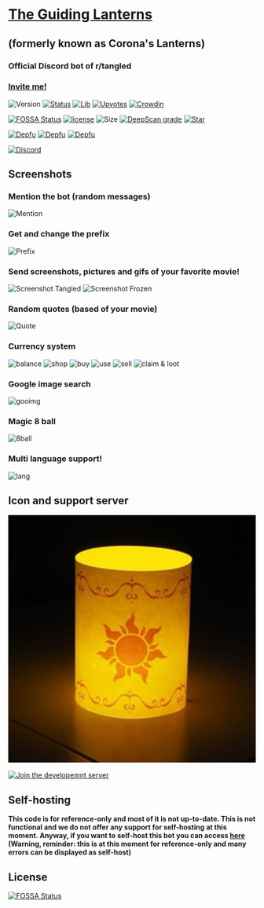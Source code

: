 # [The Guiding Lanterns](https://Guiding-Lanterns.github.io/)
## (formerly known as Corona's Lanterns)
### Official Discord bot of r/tangled
### **__[Invite me!](https://discordapp.com/oauth2/authorize?client_id=569624646475972608&scope=bot&permissions=67488968)__**
![Version](https://img.shields.io/github/package-json/v/Guiding-Lanterns/Guiding-Lanterns) [![Status](https://discordbots.org/api/widget/status/569624646475972608.svg?noavatar=true)](https://discordbots.org/bot/569624646475972608)  [![Lib](https://discordbots.org/api/widget/lib/569624646475972608.svg?noavatar=true)](https://discord.js.org)  [![Upvotes](https://discordbots.org/api/widget/upvotes/569624646475972608.svg?noavatar=true)](https://discordbots.org/bot/569624646475972608/vote) [![Crowdin](https://badges.crowdin.net/guiding-lanterns/localized.svg)](https://crowdin.com/project/guiding-lanterns)

[![FOSSA Status](https://app.fossa.io/api/projects/git%2Bgithub.com%2FGuiding-Lanterns%2FGuiding-Lanterns.svg?type=shield)](https://app.fossa.io/projects/git%2Bgithub.com%2FGuiding-Lanterns%2FGuiding-Lanterns?ref=badge_shield) [![license](https://img.shields.io/github/license/Guiding-Lanterns/Guiding-Lanterns)](https://github.com/Guiding-Lanterns/Guiding-Lanterns/blob/master/LICENSE)   ![Size](https://img.shields.io/github/repo-size/Guiding-Lanterns/Guiding-Lanterns)   [![DeepScan grade](https://deepscan.io/api/teams/6175/projects/8028/branches/90760/badge/grade.svg)](https://deepscan.io/dashboard#view=project&tid=6175&pid=8028&bid=90760)   [![Star](https://img.shields.io/github/stars/Guiding-Lanterns/Guiding-lanterns)](https://github.com/Guiding-Lanterns/Guiding-Lanterns/stargazers)

[![Depfu](https://badges.depfu.com/badges/fdfd3e1e7b95b82a0220ed6d95373ca8/status.svg)](https://depfu.com) [![Depfu](https://badges.depfu.com/badges/fdfd3e1e7b95b82a0220ed6d95373ca8/overview.svg)](https://depfu.com/github/Guiding-Lanterns/Guiding-Lanterns?project_id=9861) [![Depfu](https://badges.depfu.com/badges/fdfd3e1e7b95b82a0220ed6d95373ca8/count.svg)](https://depfu.com/github/Guiding-Lanterns/Guiding-Lanterns?project_id=9861)

[![Discord](https://img.shields.io/discord/570024448371982373)](https://discord.gg/5QCQpr9)

## Screenshots
### Mention the bot (random messages)
![Mention](https://media.discordapp.net/attachments/662045195617042465/663725517593116692/unknown.png)
### Get and change the prefix
![Prefix](https://media.discordapp.net/attachments/662045195617042465/663726093802668053/unknown.png)
### Send screenshots, pictures and gifs of your favorite movie!
![Screenshot Tangled](https://media.discordapp.net/attachments/662045195617042465/663726610981322752/unknown.png)
![Screenshot Frozen](https://media.discordapp.net/attachments/662045195617042465/663726664055783454/unknown.png)
### Random quotes (based of your movie)
![Quote](https://media.discordapp.net/attachments/662045195617042465/663727717359026180/unknown.png)
### Currency system
![balance](https://media.discordapp.net/attachments/662045195617042465/663728038646644736/unknown.png)
![shop](https://media.discordapp.net/attachments/662045195617042465/663728223523438593/unknown.png)
![buy](https://cdn.discordapp.com/attachments/662045195617042465/663728502536929310/unknown.png)
![use](https://cdn.discordapp.com/attachments/662045195617042465/663728750491467806/unknown.png)
![sell](https://media.discordapp.net/attachments/662045195617042465/663728908272664586/unknown.png)
![claim & loot](https://cdn.discordapp.com/attachments/662045195617042465/663729253514215424/unknown.png)
### Google image search
![gooimg](https://media.discordapp.net/attachments/662045195617042465/663729961051357194/unknown.png)
### Magic 8 ball
![8ball](https://media.discordapp.net/attachments/662045195617042465/663731247079620628/unknown.png)
### Multi language support!
![lang](https://media.discordapp.net/attachments/662045195617042465/663730402157920256/unknown.png)

## Icon and support server

[![icon](icon1.png)](https://Guiding-Lanterns.github.io/)

[![Join the developemnt server](https://discordapp.com/api/guilds/570024448371982373/embed.png?style=banner1)](https://discord.gg/5QCQpr9)
  
## Self-hosting
**This code is for reference-only and most of it is not up-to-date. This is not functional and we do not offer any support for self-hosting at this moment. Anyway, if you want to self-host this bot you can access [here](https://github.com/Guiding-Lanterns/Guiding-Lanterns/wiki/Selfhosting) (Warning, reminder: this is at this moment for reference-only and many errors can be displayed as self-host)**


## License
[![FOSSA Status](https://app.fossa.io/api/projects/git%2Bgithub.com%2FGuiding-Lanterns%2FGuiding-Lanterns.svg?type=large)](https://app.fossa.io/projects/git%2Bgithub.com%2FGuiding-Lanterns%2FGuiding-Lanterns?ref=badge_large)
